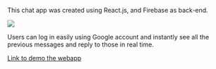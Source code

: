 This chat app was created using React.js, and Firebase as back-end. 

![](chatrum-test.gif)

Users can log in easily using Google account and instantly see all the previous messages and reply to those in real time.

[Link to demo the webapp](dannykhoai.github.io/chatrum)
